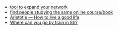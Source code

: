 - [tool to expand your network](https://www.moreoverlap.com/)
- [find people studying the same online course/book](https://moocable.com/)
- [Aristotle — How to live a good life](https://ralphammer.com/aristotle-how-to-live-a-good-life/)
- [Where can you go by train in 8h?](https://www.chronotrains.com/en)